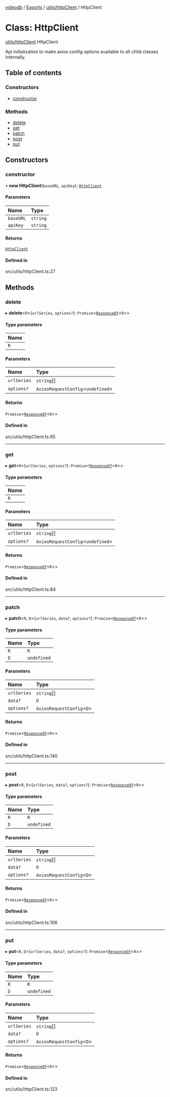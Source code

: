 [videodb](../README.md) / [Exports](../modules.md) / [utils/httpClient](../modules/utils_httpClient.md) / HttpClient

# Class: HttpClient

[utils/httpClient](../modules/utils_httpClient.md).HttpClient

Api initialization to make axios config
options available to all child classes
internally.

## Table of contents

### Constructors

- [constructor](utils_httpClient.HttpClient.md#constructor)

### Methods

- [delete](utils_httpClient.HttpClient.md#delete)
- [get](utils_httpClient.HttpClient.md#get)
- [patch](utils_httpClient.HttpClient.md#patch)
- [post](utils_httpClient.HttpClient.md#post)
- [put](utils_httpClient.HttpClient.md#put)

## Constructors

### constructor

• **new HttpClient**(`baseURL`, `apiKey`): [`HttpClient`](utils_httpClient.HttpClient.md)

#### Parameters

| Name | Type |
| :------ | :------ |
| `baseURL` | `string` |
| `apiKey` | `string` |

#### Returns

[`HttpClient`](utils_httpClient.HttpClient.md)

#### Defined in

src/utils/httpClient.ts:27

## Methods

### delete

▸ **delete**\<`R`\>(`urlSeries`, `options?`): `Promise`\<[`ResponseOf`](../modules/types_response.md#responseof)\<`R`\>\>

#### Type parameters

| Name |
| :------ |
| `R` |

#### Parameters

| Name | Type |
| :------ | :------ |
| `urlSeries` | `string`[] |
| `options?` | `AxiosRequestConfig`\<`undefined`\> |

#### Returns

`Promise`\<[`ResponseOf`](../modules/types_response.md#responseof)\<`R`\>\>

#### Defined in

src/utils/httpClient.ts:95

___

### get

▸ **get**\<`R`\>(`urlSeries`, `options?`): `Promise`\<[`ResponseOf`](../modules/types_response.md#responseof)\<`R`\>\>

#### Type parameters

| Name |
| :------ |
| `R` |

#### Parameters

| Name | Type |
| :------ | :------ |
| `urlSeries` | `string`[] |
| `options?` | `AxiosRequestConfig`\<`undefined`\> |

#### Returns

`Promise`\<[`ResponseOf`](../modules/types_response.md#responseof)\<`R`\>\>

#### Defined in

src/utils/httpClient.ts:84

___

### patch

▸ **patch**\<`R`, `D`\>(`urlSeries`, `data?`, `options?`): `Promise`\<[`ResponseOf`](../modules/types_response.md#responseof)\<`R`\>\>

#### Type parameters

| Name | Type |
| :------ | :------ |
| `R` | `R` |
| `D` | `undefined` |

#### Parameters

| Name | Type |
| :------ | :------ |
| `urlSeries` | `string`[] |
| `data?` | `D` |
| `options?` | `AxiosRequestConfig`\<`D`\> |

#### Returns

`Promise`\<[`ResponseOf`](../modules/types_response.md#responseof)\<`R`\>\>

#### Defined in

src/utils/httpClient.ts:140

___

### post

▸ **post**\<`R`, `D`\>(`urlSeries`, `data?`, `options?`): `Promise`\<[`ResponseOf`](../modules/types_response.md#responseof)\<`R`\>\>

#### Type parameters

| Name | Type |
| :------ | :------ |
| `R` | `R` |
| `D` | `undefined` |

#### Parameters

| Name | Type |
| :------ | :------ |
| `urlSeries` | `string`[] |
| `data?` | `D` |
| `options?` | `AxiosRequestConfig`\<`D`\> |

#### Returns

`Promise`\<[`ResponseOf`](../modules/types_response.md#responseof)\<`R`\>\>

#### Defined in

src/utils/httpClient.ts:106

___

### put

▸ **put**\<`R`, `D`\>(`urlSeries`, `data?`, `options?`): `Promise`\<[`ResponseOf`](../modules/types_response.md#responseof)\<`R`\>\>

#### Type parameters

| Name | Type |
| :------ | :------ |
| `R` | `R` |
| `D` | `undefined` |

#### Parameters

| Name | Type |
| :------ | :------ |
| `urlSeries` | `string`[] |
| `data?` | `D` |
| `options?` | `AxiosRequestConfig`\<`D`\> |

#### Returns

`Promise`\<[`ResponseOf`](../modules/types_response.md#responseof)\<`R`\>\>

#### Defined in

src/utils/httpClient.ts:123
